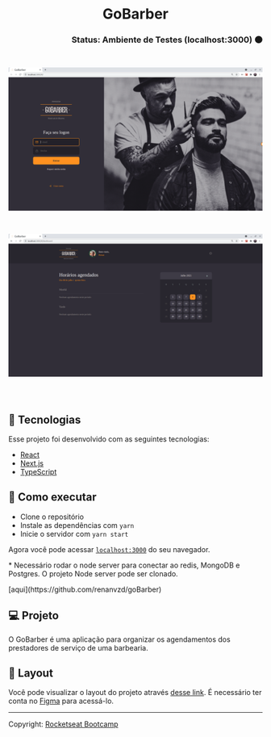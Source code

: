 # <div align="center"> GoBarber </div>
### <div align="right">Status: Ambiente de Testes (localhost:3000) 🟠 </div>

<h1 align="center">
  <img alt="home" title="home" src=".github/homepage.png" />
</h1>
<h1 align="center">
  <img alt="dashboard" title="dashboard" src=".github/dashboard.png" />
</h1>

<br>

## 🧪 Tecnologias

Esse projeto foi desenvolvido com as seguintes tecnologias:

- [React](https://reactjs.org)
- [Next.js](https://nextjs.org/)
- [TypeScript](https://www.typescriptlang.org/)

## 🚀 Como executar

- Clone o repositório
- Instale as dependências com `yarn`
- Inicie o servidor com `yarn start`

Agora você pode acessar [`localhost:3000`](http://localhost:3000) do seu navegador.

<p>* Necessário rodar o node server para conectar ao redis, MongoDB e Postgres.
O projeto Node server pode ser clonado.</p>[aqui](https://github.com/renanvzd/goBarber)

## 💻 Projeto

O GoBarber é uma aplicação para organizar os agendamentos dos prestadores de serviço de uma barbearia.

## 🔖 Layout

Você pode visualizar o layout do projeto através [desse link](https://www.figma.com/file/YtcM9ICvZHaPrXbF0L7ggJ/GoBarber-(Copy)?node-id=34%3A1180).
É necessário ter conta no [Figma](http://figma.com/) para acessá-lo.


---

Copyright: [Rocketseat Bootcamp](https://github.com/rocketseat-education/bootcamp-gostack-apps/tree/master/06-gobarber-web)
